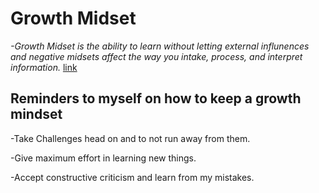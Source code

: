 # **Growth Midset**
 
 *-Growth Midset is the ability to learn without letting external influnences and negative midsets affect the way you intake, process, and interpret information.*
 [link](https://www.atlassian.com/blog/inside-atlassian/growth-mindset)
 
## **Reminders** to myself on how to keep a growth mindset
 
 -Take Challenges head on and to not run away from them.
 
 -Give maximum effort in learning new things. 
 
 -Accept constructive criticism and learn from my mistakes.
